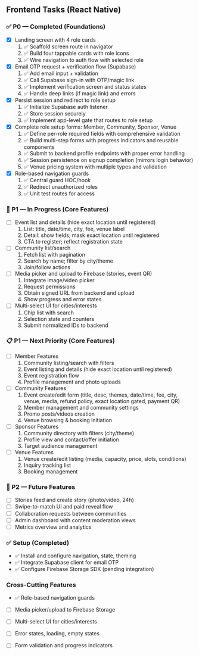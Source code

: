 ## Frontend Tasks (React Native)

### ✅ P0 — Completed (Foundations)
- [x] Landing screen with 4 role cards
  1. ✅ Scaffold screen route in navigator
  2. ✅ Build four tappable cards with role icons
  3. ✅ Wire navigation to auth flow with selected role
- [x] Email OTP request + verification flow (Supabase)
  1. ✅ Add email input + validation
  2. ✅ Call Supabase sign-in with OTP/magic link
  3. ✅ Implement verification screen and status states
  4. ✅ Handle deep links (if magic link) and errors
- [x] Persist session and redirect to role setup
  1. ✅ Initialize Supabase auth listener
  2. ✅ Store session securely
  3. ✅ Implement app-level gate that routes to role setup
- [x] Complete role setup forms: Member, Community, Sponsor, Venue
  1. ✅ Define per-role required fields with comprehensive validation
  2. ✅ Build multi-step forms with progress indicators and reusable components
  3. ✅ Submit to backend profile endpoints with proper error handling
  4. ✅ Session persistence on signup completion (mirrors login behavior)
  5. ✅ Venue pricing system with multiple types and validation
- [x] Role-based navigation guards
  1. ✅ Central guard HOC/hook
  2. ✅ Redirect unauthorized roles
  3. ✅ Unit test routes for access

### 🚧 P1 — In Progress (Core Features)
- [ ] Event list and details (hide exact location until registered)
  1. List: title, date/time, city, fee, venue label
  2. Detail: show fields; mask exact location until registered
  3. CTA to register; reflect registration state
- [ ] Community list/search
  1. Fetch list with pagination
  2. Search by name; filter by city/theme
  3. Join/follow actions
- [ ] Media picker and upload to Firebase (stories, event QR)
  1. Integrate image/video picker
  2. Request permissions
  3. Obtain signed URL from backend and upload
  4. Show progress and error states
- [ ] Multi-select UI for cities/interests
  1. Chip list with search
  2. Selection state and counters
  3. Submit normalized IDs to backend

### 📋 P1 — Next Priority (Core Features)
- [ ] Member Features
  1. Community listing/search with filters
  2. Event listing and details (hide exact location until registered)
  3. Event registration flow
  4. Profile management and photo uploads
- [ ] Community Features
  1. Event create/edit form (title, desc, themes, date/time, fee, city, venue, media, refund policy, exact location gated, payment QR)
  2. Member management and community settings
  3. Promo posts/videos creation
  4. Venue browsing & booking initiation
- [ ] Sponsor Features
  1. Community directory with filters (city/theme)
  2. Profile view and contact/offer initiation
  3. Target audience management
- [ ] Venue Features
  1. Venue create/edit listing (media, capacity, price, slots, conditions)
  2. Inquiry tracking list
  3. Booking management

### 🔮 P2 — Future Features
- [ ] Stories feed and create story (photo/video, 24h)
- [ ] Swipe-to-match UI and paid reveal flow
- [ ] Collaboration requests between communities
- [ ] Admin dashboard with content moderation views
- [ ] Metrics overview and analytics

### ✅ Setup (Completed)
- ✅ Install and configure navigation, state, theming
- ✅ Integrate Supabase client for email OTP
- ✅ Configure Firebase Storage SDK (pending integration)

### Cross-Cutting Features
- ✅ Role-based navigation guards
- [ ] Media picker/upload to Firebase Storage
- [ ] Multi-select UI for cities/interests
- [ ] Error states, loading, empty states
- [ ] Form validation and progress indicators


